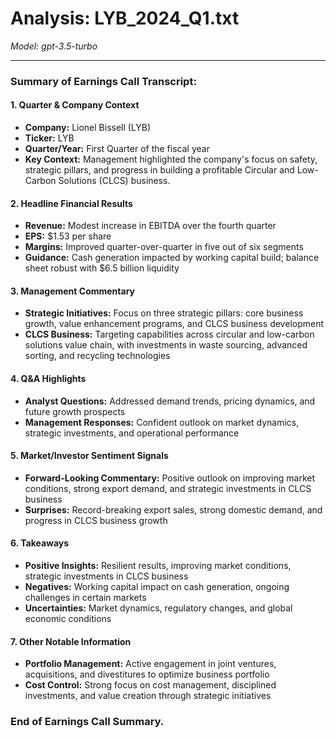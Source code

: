 # Analysis: LYB_2024_Q1.txt

*Model: gpt-3.5-turbo*

---

### Summary of Earnings Call Transcript:

#### 1. Quarter & Company Context
- **Company:** Lionel Bissell (LYB)
- **Ticker:** LYB
- **Quarter/Year:** First Quarter of the fiscal year
- **Key Context:** Management highlighted the company's focus on safety, strategic pillars, and progress in building a profitable Circular and Low-Carbon Solutions (CLCS) business.

#### 2. Headline Financial Results
- **Revenue:** Modest increase in EBITDA over the fourth quarter
- **EPS:** $1.53 per share
- **Margins:** Improved quarter-over-quarter in five out of six segments
- **Guidance:** Cash generation impacted by working capital build; balance sheet robust with $6.5 billion liquidity

#### 3. Management Commentary
- **Strategic Initiatives:** Focus on three strategic pillars: core business growth, value enhancement programs, and CLCS business development
- **CLCS Business:** Targeting capabilities across circular and low-carbon solutions value chain, with investments in waste sourcing, advanced sorting, and recycling technologies

#### 4. Q&A Highlights
- **Analyst Questions:** Addressed demand trends, pricing dynamics, and future growth prospects
- **Management Responses:** Confident outlook on market dynamics, strategic investments, and operational performance

#### 5. Market/Investor Sentiment Signals
- **Forward-Looking Commentary:** Positive outlook on improving market conditions, strong export demand, and strategic investments in CLCS business
- **Surprises:** Record-breaking export sales, strong domestic demand, and progress in CLCS business growth

#### 6. Takeaways
- **Positive Insights:** Resilient results, improving market conditions, strategic investments in CLCS business
- **Negatives:** Working capital impact on cash generation, ongoing challenges in certain markets
- **Uncertainties:** Market dynamics, regulatory changes, and global economic conditions

#### 7. Other Notable Information
- **Portfolio Management:** Active engagement in joint ventures, acquisitions, and divestitures to optimize business portfolio
- **Cost Control:** Strong focus on cost management, disciplined investments, and value creation through strategic initiatives

### End of Earnings Call Summary.